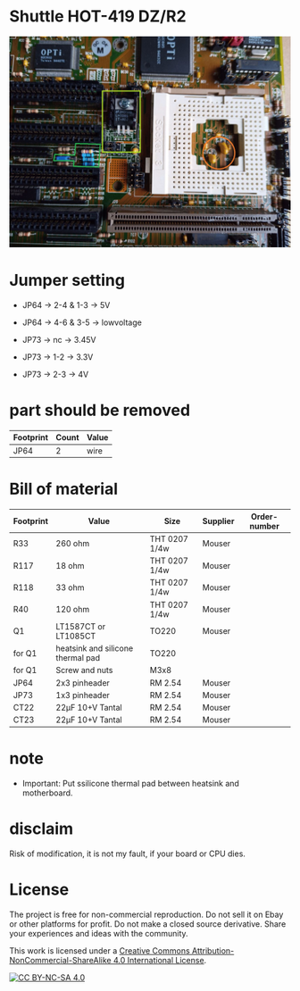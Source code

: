 # Shuttle HOT-419 DZ/R2

![pictures](https://github.com/matt1187/3.3V-adventure/blob/main/HOT419/HOT419.jpg)

# Jumper setting
- JP64 ->  2-4 & 1-3 -> 5V
- JP64 ->  4-6 & 3-5 ->  lowvoltage

- JP73 -> nc -> 3.45V
- JP73 -> 1-2 -> 3.3V
- JP73 -> 2-3 -> 4V

# part should be removed
|Footprint|Count|Value|
|------|----|-----|
|JP64|2|wire|


# Bill of material


|Footprint|Value|Size|Supplier|Order-number|
|--------------|-----|-----|-------|-----------------|
|R33| 260 ohm|THT 0207 1/4w|Mouser||
|R117| 18 ohm|THT 0207 1/4w|Mouser||
|R118| 33 ohm|THT 0207 1/4w|Mouser||
|R40| 120 ohm|THT 0207 1/4w|Mouser||
|Q1|LT1587CT or LT1085CT|TO220|Mouser||
|for Q1|heatsink and silicone thermal pad|TO220|||
|for Q1|Screw and nuts|M3x8|||
|JP64|2x3 pinheader|RM 2.54|Mouser||
|JP73|1x3 pinheader|RM 2.54|Mouser||
|CT22|22µF 10+V Tantal|RM 2.54|Mouser||
|CT23|22µF 10+V Tantal|RM 2.54|Mouser||

# note
- Important: Put ssilicone thermal pad between heatsink and motherboard.



# disclaim
Risk of modification, it is not my fault, if your board or CPU dies.


# License
The project is free for non-commercial reproduction. Do not sell it on Ebay or other platforms for profit. Do not make a closed source derivative. Share your experiences and ideas with the community.

This work is licensed under a [Creative Commons Attribution-NonCommercial-ShareAlike 4.0 International License][cc-by-nc-sa].

[![CC BY-NC-SA 4.0][cc-by-nc-sa-image]][cc-by-nc-sa]

[cc-by-nc-sa]: http://creativecommons.org/licenses/by-nc-sa/4.0/
[cc-by-nc-sa-image]: https://licensebuttons.net/l/by-nc-sa/4.0/88x31.png
